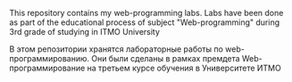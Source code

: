 This repository contains my web-programming labs. Labs have been done as part of the educational process of subject "Web-programming" during 3rd grade of studying in ITMO University

В этом репозитории хранятся лабораторные работы по web-программированию. Они были сделаны в рамках премдета Web-программирование на третьем курсе обучения в Университете ИТМО
